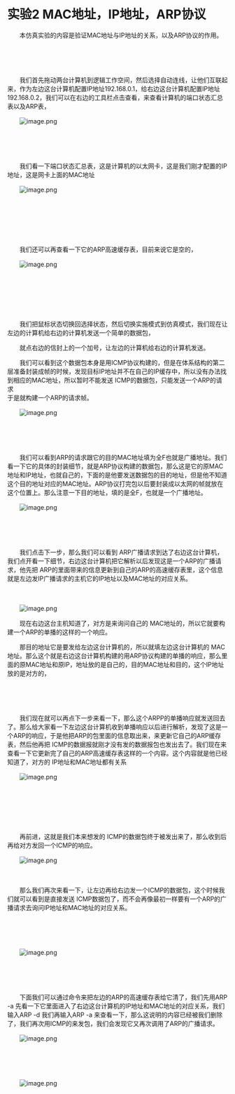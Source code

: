 # 实验2 MAC地址，IP地址，ARP协议

　　本仿真实验的内容是验证MAC地址与IP地址的关系，以及ARP协议的作用。

　　‍

　　‍

　　我们首先拖动两台计算机到逻辑工作空间，然后选择自动连线，让他们互联起来，作为左边这台计算机配置IP地址192.168.0.1，给右边这台计算机配置IP地址192.168.0.2，我们可以在右边的工具栏点击查看，来查看计算机的端口状态汇总表以及ARP表，  

　　![image.png](https://image.peterjxl.com/blog/image-20211226200954-kfj9by0.png)

　　‍

　　‍

　　我们看一下端口状态汇总表，这是计算机的以太网卡，这是我们刚才配置的IP地址，这是网卡上面的MAC地址

　　![image.png](https://image.peterjxl.com/blog/image-20211226201103-a41e5yl.png)

　　‍

　　‍

　　‍

　　我们还可以再查看一下它的ARP高速缓存表，目前来说它是空的，

　　![image.png](https://image.peterjxl.com/blog/image-20211226201313-qnnascz.png)

　　‍

　　‍

　　‍

　　我们把鼠标状态切换回选择状态，然后切换实施模式到仿真模式，我们现在让左边的计算机给右边的计算机发送一个简单的数据包，

　　就点右边的信封上的一个加号，让左边的计算机给右边的计算机发送。

　　我们可以看到这个数据包本身是用ICMP协议构建的，但是在体系结构的第二层准备封装成帧的时候，发现目标IP地址并不在自己的IP缓存中，所以没有办法找到相应的MAC地址，所以暂时不能发送 ICMP的数据包，只能发送一个ARP的请求  
于是就构建一个ARP的请求帧。

　　![image.png](https://image.peterjxl.com/blog/image-20211226201409-zwc4ypg.png)

　　‍

　　‍

　　我们可以看到ARP的请求跟它的目的MAC地址填为全F也就是广播地址。我们看一下它的具体的封装细节，就是ARP协议构建的数据包，那么这是它的原MAC地址和IP地址，也就自己的，下面的是他要发送数据包的目的地址，但是他不知道这个目的地址对应的MAC地址。ARP协议打完包以后要封装成以太网的帧就放在这个位置上。那么注意一下目的地址，填的是全F，也就是一个广播地址。

　　![image.png](https://image.peterjxl.com/blog/image-20211226201520-dxyvz8q.png)

　　‍

　　‍

　　我们点击下一步，那么我们可以看到 ARP广播请求到达了右边这台计算机，我们点开看一下细节，右边这台计算机把它解析以后发现这是一个ARP的广播请求，他先把 ARP的里面带来的信息更新到自己的ARP的高速缓存表里，这个信息就是左边发IP广播请求的主机它的IP地址以及MAC地址的对应关系。

　　‍

　　![image.png](https://image.peterjxl.com/blog/image-20211226201615-pyh4ped.png)

　　现在右边这台主机知道了，对方是来询问自己的 MAC地址的，所以它就要构建一个ARP的单播的这样的一个响应。

　　那目的地址它是要发给左边这台计算机的，所以就填左边这台计算机的 MAC地址。那么这个就是右边这台计算机构建的用ARP协议构建的单播的响应，那么里面的原MAC地址和原IP，地址放的是自己的，目的MAC地址和目的，这个IP地址放的是对方的，

　　‍

　　‍

　　我们现在就可以再点下一步来看一下，那么这个ARPP的单播响应就发送回去了。那么给大家看一下左边这台计算机收到单播响应以后进行解析，发现了这是一个ARP的响应，于是他把ARP的包里面的信息取出来，来更新它自己的ARP缓存表，然后他再把 ICMP的数据报就刚才没有发的数据报包也发出去了。我们现在来查看一下它更新完了自己的ARP高速缓存表这样的一个内容。这个内容就是他已经知道了，对方的 IP地址和MAC地址都有关系

　　![image.png](https://image.peterjxl.com/blog/image-20211226201637-lznevru.png)

　　‍

　　‍

　　‍

　　再前进，这就是我们本来想发的 ICMP的数据包终于被发出来了，那么收到后再给对方发回一个ICMP的响应。

　　![image.png](https://image.peterjxl.com/blog/image-20211226201926-q06d3g0.png)

　　‍

　　那么我们再次来看一下，让左边再给右边发一个ICMP的数据包，这个时候我们就可以看到是直接发送 ICMP数据包了，而不会再像最初一样要有一个ARP的广播请求去询问IP地址和MAC地址的对应关系。

　　‍

　　‍

　　![image.png](https://image.peterjxl.com/blog/image-20211226202126-cbrptpy.png)

　　‍

　　‍

　　下面我们可以通过命令来把左边的ARP的高速缓存表给它清了，我们先用ARP  -a 先看一下它里面进入了右边这台计算机的IP地址和MAC地址的对应关系，我们输入ARP -d 我们再输入ARP -a 来查看一下，那么这说明的内容已经被我们删除了，我们再次用ICMP的来发包，我们会发现它又再次调用了ARP的广播请求。

　　![image.png](https://image.peterjxl.com/blog/image-20211226202228-tt1ewmv.png)

　　‍

　　‍

　　![image.png](https://image.peterjxl.com/blog/image-20211226202219-mwzior3.png)

